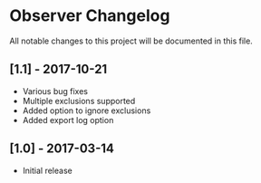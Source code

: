 # Observer Changelog

All notable changes to this project will be documented in this file.

## [1.1] - 2017-10-21
- Various bug fixes
- Multiple exclusions supported
- Added option to ignore exclusions
- Added export log option

## [1.0] - 2017-03-14
- Initial release